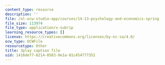 ```yaml
---
content_type: resource
description: ''
file: /ol-ocw-studio-app/courses/14-13-psychology-and-economics-spring-2020/1416de77821405839e1a81c454777352_5C-Wp6sL8lg.srt
file_size: 113974
file_type: application/x-subrip
learning_resource_types: []
license: https://creativecommons.org/licenses/by-nc-sa/4.0/
ocw_type: OCWFile
resourcetype: Other
title: 3play caption file
uid: 1416de77-8214-0583-9e1a-81c454777352
---
```


